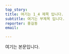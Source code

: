 ```yaml
---
top_story:
title: 여기는 1_4 제목 입니다.
subtitle: 여기는 부제목 입니다.
reporter: 홍길동
email:

---
```

여기는 본문입니다. 


